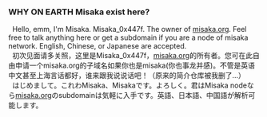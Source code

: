 ### WHY ON EARTH Misaka exist here?
&nbsp;&nbsp;Hello, emm, I'm Misaka. Misaka_0x447f. The owner of [misaka.org](misaka.org). Feel free to talk anything here or get a subdomain if you are a node of misaka network. English, Chinese, or Japanese are accepted.  
&nbsp;&nbsp;初次见面请多关照，这里是Misaka_0x447f，[misaka.org](misaka.org)的所有者。您可在此自由申请一个misaka.org的子域名如果你也是misaka(你也事龙并感)。不管是英语中文甚至上海言话都好，谁来跟我说说话吧！（原来的简介仓库被我删了...）  
&nbsp;&nbsp;はじめまして。これわMisaka、Misakaです。よろしく。君はMisaka nodeなら[misaka.org](misaka.org)のsubdomainは気軽に入手です。英語、日本語、中国語が解析可能します。
